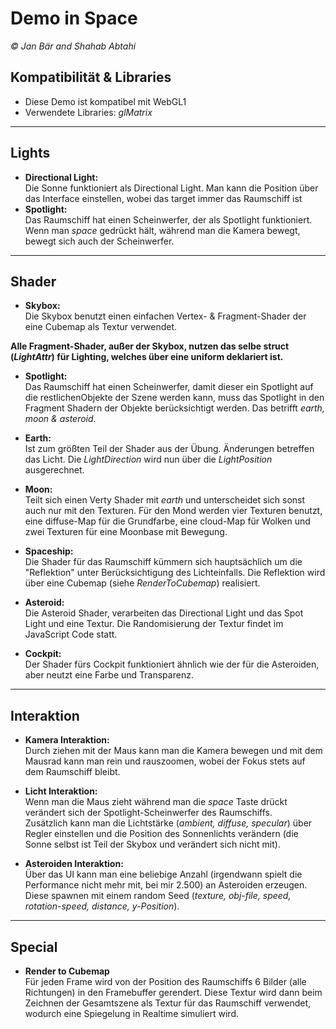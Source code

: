 # Demo in Space
*&copy; Jan Bär and Shahab Abtahi*

## Kompatibilität & Libraries
  * Diese Demo ist kompatibel mit WebGL1
  * Verwendete Libraries: *glMatrix*
  
  ----

## Lights
  * **Directional Light:**  
  Die Sonne funktioniert als Directional Light. Man kann die Position über das Interface einstellen, wobei das target immer das Raumschiff ist
  * **Spotlight:**  
  Das Raumschiff hat einen Scheinwerfer, der als Spotlight funktioniert. Wenn man *space* gedrückt hält, während man die Kamera bewegt, bewegt sich auch der Scheinwerfer.
  
  ----
  
## Shader
  * **Skybox:**  
  Die Skybox benutzt einen einfachen Vertex- & Fragment-Shader der eine Cubemap als Textur verwendet.
  
  __Alle Fragment-Shader, außer der Skybox, nutzen das selbe struct (*LightAttr*) für Lighting, welches über eine uniform deklariert ist.__
  
  * **Spotlight:**  
  Das Raumschiff hat einen Scheinwerfer, damit dieser ein Spotlight auf die restlichenObjekte der Szene werden kann, muss das Spotlight in den Fragment Shadern der Objekte berücksichtigt werden. Das betrifft *earth, moon & asteroid*.
  
  * **Earth:**  
  Ist zum größten Teil der Shader aus der Übung. Änderungen betreffen das Licht. Die *LightDirection* wird nun über die *LightPosition* ausgerechnet.
  
  * **Moon:**  
  Teilt sich einen Verty Shader mit *earth* und unterscheidet sich sonst auch nur mit den Texturen. Für den Mond werden vier Texturen benutzt, eine diffuse-Map für die Grundfarbe, eine cloud-Map für Wolken und zwei Texturen für eine Moonbase mit Bewegung.
  
  * **Spaceship:**  
  Die Shader für das Raumschiff kümmern sich hauptsächlich um die "Reflektion" unter Berücksichtigung des Lichteinfalls. Die Reflektion wird über eine Cubemap (siehe *RenderToCubemap*) realisiert.
  
  * **Asteroid:**  
  Die Asteroid Shader, verarbeiten das Directional Light und das Spot Light und eine Textur. Die Randomisierung der Textur findet im JavaScript Code statt.
  
  * **Cockpit:**  
  Der Shader fürs Cockpit funktioniert ähnlich wie der für die Asteroiden, aber neutzt eine Farbe und Transparenz.
  
  ----
  
## Interaktion
  * **Kamera Interaktion:**  
  Durch ziehen mit der Maus kann man die Kamera bewegen und mit dem Mausrad kann man rein und rauszoomen, wobei der Fokus stets auf dem Raumschiff bleibt.
  
  * **Licht Interaktion:**  
  Wenn man die Maus zieht während man die *space* Taste drückt verändert sich der Spotlight-Scheinwerfer des Raumschiffs.  
  Zusätzlich kann man die Lichtstärke (*ambient, diffuse, specular*) über Regler einstellen und die Position des Sonnenlichts verändern (die Sonne selbst ist Teil der Skybox und verändert sich nicht mit).
  
  * **Asteroiden Interaktion:**  
  Über das UI kann man eine beliebige Anzahl (irgendwann spielt die Performance nicht mehr mit, bei mir 2.500) an Asteroiden erzeugen. Diese spawnen mit einem random Seed (*texture, obj-file, speed, rotation-speed, distance, y-Position*).
  
  -----
  
## Special

  * **Render to Cubemap**  
  Für jeden Frame wird von der Position des Raumschiffs 6 Bilder (alle Richtungen) in den Framebuffer gerendert. Diese Textur wird dann beim Zeichnen der Gesamtszene als Textur für das Raumschiff verwendet, wodurch eine Spiegelung in Realtime simuliert wird.
